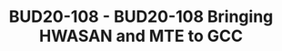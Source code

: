 ---
categories:
- BUD20
image:
  featured: 'true'
  path: https://static.linaro.org/connect/bud20/images/BUD20-108.png
session_id: BUD20-108
session_speakers:
- speaker_bio: After discovering software during a PhD in Physics I now have a particular
    interest in debugging and data visualisation/presentation. I work at Arm on GNU
    tools.
  speaker_company: Arm
  speaker_image: http://avatars.sched.co/9/29/10468666/avatar.jpg.320x320px.jpg?16f
  speaker_name: Matthew Malcomson
  speaker_position: Software Engineer
  speaker_role: attendee, speaker
session_track: Tools
tag: session
tags: Tools
title: BUD20-108 - BUD20-108 Bringing HWASAN and MTE to GCC
---